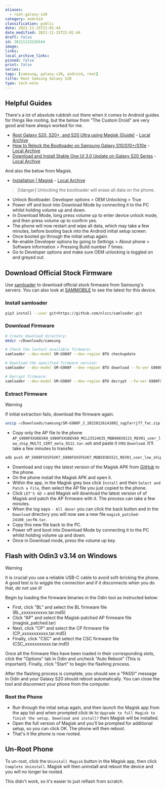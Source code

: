 ```yaml
---
aliases:
  - root-galaxy-s20
category: android
classification: public
date: 2021-11-15T21:01:44
date_modified: 2021-11-15T21:01:44
draft: false
id: 20211115210144
image: 
links: 
local_archive_links: 
pinned: false
print: false
series: 
tags: [samsung, galaxy-s20, android, root]
title: Root Samsung Galaxy S20
type: tech-note
---
```


## Helpful Guides

There's a lot of absolute rubbish out there when it comes to Android guides for things like rooting, but the below from "The Custom Droid" are very good and have always worked for me.

- [Root Galaxy S20, S20+, and S20 Ultra using Magisk (Guide)](https://www.thecustomdroid.com/samsung-galaxy-s20-magisk-rooting-guide/) - [Local Archive](20211115210144_1.html)
- [How to Relock the Bootloader on Samsung Galaxy S10/S10+/S10e](https://www.thecustomdroid.com/relock-samsung-galaxy-s10-bootloader-guide/) - [Local Archive](20211115210144_2.html)
- [Download and Install Stable One UI 3.0 Update on Galaxy S20 Series](https://www.thecustomdroid.com/galaxy-s20-series-one-ui-3-installation-guide/) - [Local Archive](20211115210144_3.html)

And also the below from Magisk.

- [Installation | Magisk](https://topjohnwu.github.io/Magisk/install.html#samsung-system-as-root) - [Local Archive](20211115210144_4.htm)

> [!danger]
> Unlocking the bootloader will erase all data on the phone.

- Unlock Bootloader. Developer options > OEM Unlocking > True
- Power off and boot into Download Mode by connecting it to the PC whilst holding volume up and down.
- In Download Mode, long press volume up to enter device unlock mode, and then press volume up to confirm yes.
- The phone will now restart and wipe all data, which may take a few minutes, before booting back into the Android initial setup screen.
- Once booted go through the initial setup again.
- Re-enable Developer options by going to Settings > About phone > Software information > Pressing Build number 7 times.
- Go to Developer options and make sure OEM unlocking is toggled on and greyed out.

## Download Official Stock Firmware

Use [samloader](https://github.com/nlscc/samloader) to download official stock firmware from Samsung's servers. You can also look at [SAMMOBILE](https://www.sammobile.com/samsung/galaxy-s20/firmware/SM-G980F/BTU/#SM-G980F) to see the latest for this device.

### Install samloader

```sh
pip3 install --user git+https://github.com/nlscc/samloader.git
```

### Download Firmware

```sh
# Create download directory:
mkdir ~/Downloads/samsung

# Check the lastest available firmware:
samloader --dev-model SM-G980F --dev-region BTU checkupdate

# Download the specified firmware version:
samloader --dev-model SM-G980F --dev-region BTU download --fw-ver G980FXXUDEVA9/G980FOXMDEVA9/G980FXXUDEVA9/G980FXXUDEVA9 --out-dir ~/Downloads/samsung

# Decrypt firmware:
samloader --dev-model SM-G980F --dev-region BTU decrypt --fw-ver G980FXXUDEVA9/G980FOXMDEVA9/G980FXXUDEVA9/G980FXXUDEVA9 --enc-ver 4 --in-file ~/Downloads/samsung/SM-G980F_3_20220126141002_sqgfarrj77_fac.zip.enc4 --out-file ~/Downloads/samsung/SM-G980F_3_20220126141002_sqgfarrj77_fac.zip
```

### Extract Firmware

> [!warning]
> If initial extraction fails, download the firmware again.

```sh
unzip ~/Downloads/samsung/SM-G980F_3_20220126141002_sqgfarrj77_fac.zip -d ~/Downloads/samsung/
```

- Copy only the AP file to the phone `AP_G980FXXUDEVA9_G980FXXUDEVA9_MCL23524635_MQB48658115_REV01_user_low_ship_MULTI_CERT_meta_OS12.tar.md5` and paste it into `Download`. It'll take a few minutes to transfer.

```sh
adb push AP_G980FXXSFGVK7_G980FXXSFGVK7_MQB59365521_REV01_user_low_ship_MULTI_CERT_meta_OS13.tar.md5 /sdcard/Download
```

- Download and copy the latest version of the Magisk APK from [GitHub](https://github.com/topjohnwu/Magisk/releases/) to the phone.
- On the phone install the Magisk APK and open it.
- Within the app, in the Magisk grey box click `Install` and then `Select and Patch a File`, then select the AP file you just copied to the phone.
- Click `LET'S GO >` and Magisk will download the latest version of of Magisk and patch the AP firmware with it. The process can take a few minutes.
- When the log says `- All done!` you can click the back button and in the `Download` directory you will now see a new file `magisk_patched-24100_iecfW.tar`.
- Copy this new file back to the PC.
- Power off and boot into Download Mode by connecting it to the PC whilst holding volume up and down.
- Once in Download mode, press the volume up key.

## Flash with Odin3 v3.14 on Windows

> [!warning]
> It is crucial you use a reliable USB-C cable to avoid soft-bricking the phone. A good test is to wiggle the connection and if it disconnects when you do that, _do not use it_!

Begin by loading the firmware binaries in the Odin tool as instructed below:

- First, click "BL" and select the BL firmware file (BL_xxxxxxxxxxx.tar.md5)
- Click "AP" and select the Magisk-patched AP firmware file (magisk_patched.tar)
- Next, click "CP" and select the CP firmware file (CP_xxxxxxxxxxx.tar.md5)
- Finally, click "CSC" and select the CSC firmware file (CSC_xxxxxxxxxxx.tar.md5)

Once all the firmware files have been loaded in their corresponding slots, click the "Options" tab in Odin and uncheck "Auto Reboot" (This is important). Finally, click "Start" to begin the flashing process.

After the flashing process is complete, you should see a "PASS!" message in Odin and your Galaxy S20 should reboot automatically. You can close the tool and disconnect your phone from the computer.

### Root the Phone

- Run through the intial setup again, and then launch the Magisk app from the app list and when prompted click `OK` to `Upgrade to full Magisk to finish the setup. Download and install?` then Magisk will be installed.
- Open the full version of Magisk and you'll be prompted for additional setup, so you can click OK. The phone will then reboot.
- That's it the phone is now rooted.

## Un-Root Phone

To un-root, click the `Uninstall Magisk` button in the Magisk app, then click `Complete Uninstall`. Magisk will then uninstall and reboot the device and you will no longer be rooted.

This didn't work, so it's easier to just reflash from scratch.

